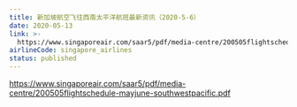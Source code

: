 ```yaml
---
title: 新加坡航空飞往西南太平洋航班最新资讯（2020-5-6）
date: 2020-05-13
link: >-
  https://www.singaporeair.com/saar5/pdf/media-centre/200505flightschedule-mayjune-southwestpacific.pdf
airlineCode: singapore_airlines
status: published
---
```

https://www.singaporeair.com/saar5/pdf/media-centre/200505flightschedule-mayjune-southwestpacific.pdf